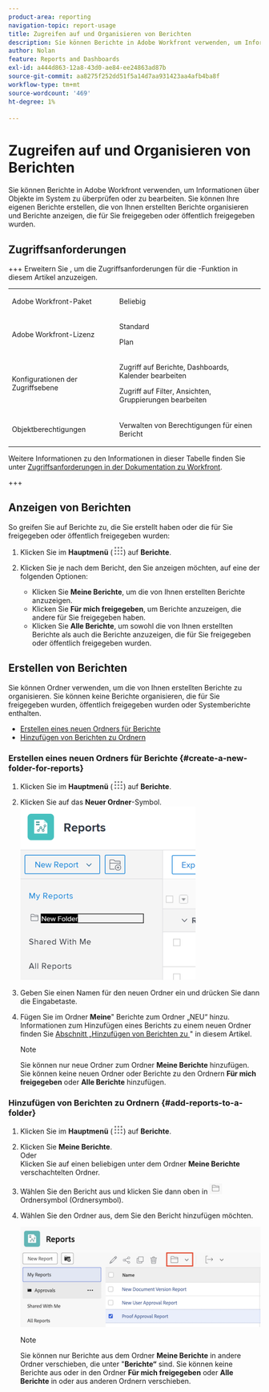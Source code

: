 ```yaml
---
product-area: reporting
navigation-topic: report-usage
title: Zugreifen auf und Organisieren von Berichten
description: Sie können Berichte in Adobe Workfront verwenden, um Informationen über Objekte im System zu überprüfen oder zu bearbeiten. Sie können Ihre eigenen Berichte erstellen, die von Ihnen erstellten Berichte organisieren und Berichte anzeigen, die für Sie freigegeben oder öffentlich freigegeben wurden.
author: Nolan
feature: Reports and Dashboards
exl-id: a444d863-12a8-43d0-ae84-ee24863ad87b
source-git-commit: aa8275f252dd51f5a14d7aa931423aa4afb4ba8f
workflow-type: tm+mt
source-wordcount: '469'
ht-degree: 1%

---
```


# Zugreifen auf und Organisieren von Berichten

Sie können Berichte in Adobe Workfront verwenden, um Informationen über Objekte im System zu überprüfen oder zu bearbeiten. Sie können Ihre eigenen Berichte erstellen, die von Ihnen erstellten Berichte organisieren und Berichte anzeigen, die für Sie freigegeben oder öffentlich freigegeben wurden.

## Zugriffsanforderungen

+++ Erweitern Sie , um die Zugriffsanforderungen für die -Funktion in diesem Artikel anzuzeigen. 

<table style="table-layout:auto"> 
 <col> 
 <col> 
 <tbody> 
  <tr> 
   <td role="rowheader">Adobe Workfront-Paket</td> 
   <td> <p>Beliebig</p> </td> 
  </tr> 
  <tr> 
   <td role="rowheader">Adobe Workfront-Lizenz</td> 
   <td> 
   <p>Standard</p>
   <p>Plan </p> </td> 
  </tr> 
  <tr> 
   <td role="rowheader">Konfigurationen der Zugriffsebene</td> 
   <td> <p>Zugriff auf Berichte, Dashboards, Kalender bearbeiten</p> <p>Zugriff auf Filter, Ansichten, Gruppierungen bearbeiten</p></td> 
  </tr> 
  <tr> 
   <td role="rowheader">Objektberechtigungen</td> 
   <td> <p>Verwalten von Berechtigungen für einen Bericht</p></td> 
  </tr> 
 </tbody> 
</table>

Weitere Informationen zu den Informationen in dieser Tabelle finden Sie unter [Zugriffsanforderungen in der Dokumentation zu Workfront](/help/quicksilver/administration-and-setup/add-users/access-levels-and-object-permissions/access-level-requirements-in-documentation.md).

+++

## Anzeigen von Berichten

So greifen Sie auf Berichte zu, die Sie erstellt haben oder die für Sie freigegeben oder öffentlich freigegeben wurden:

1. Klicken Sie im **Hauptmenü** (![-](assets/main-menu-icon.png)) auf **Berichte**.

1. Klicken Sie je nach dem Bericht, den Sie anzeigen möchten, auf eine der folgenden Optionen:

   * Klicken Sie **Meine Berichte**, um die von Ihnen erstellten Berichte anzuzeigen.
   * Klicken Sie **Für mich freigegeben**, um Berichte anzuzeigen, die andere für Sie freigegeben haben.
   * Klicken Sie **Alle Berichte**, um sowohl die von Ihnen erstellten Berichte als auch die Berichte anzuzeigen, die für Sie freigegeben oder öffentlich freigegeben wurden.

## Erstellen von Berichten

Sie können Ordner verwenden, um die von Ihnen erstellten Berichte zu organisieren. Sie können keine Berichte organisieren, die für Sie freigegeben wurden, öffentlich freigegeben wurden oder Systemberichte enthalten.

* [Erstellen eines neuen Ordners für Berichte](#create-a-new-folder-for-reports)
* [Hinzufügen von Berichten zu Ordnern](#add-reports-to-a-folder)

### Erstellen eines neuen Ordners für Berichte {#create-a-new-folder-for-reports}

1. Klicken Sie im **Hauptmenü** (![-](assets/main-menu-icon.png)) auf **Berichte**.

1. Klicken Sie auf das **Neuer Ordner**-Symbol.\
   ![Symbol für neuen Ordner](assets/nwe-new-folder-350x346.png)

1. Geben Sie einen Namen für den neuen Ordner ein und drücken Sie dann die Eingabetaste.
1. Fügen Sie im Ordner **Meine**&quot; Berichte zum Ordner „NEU“ hinzu.\
   Informationen zum Hinzufügen eines Berichts zu einem neuen Ordner finden Sie [ Abschnitt „Hinzufügen von Berichten zu ](#add-reports-to-a-folder)&quot; in diesem Artikel.

   >[!NOTE]
   >
   >Sie können nur neue Ordner zum Ordner **Meine Berichte** hinzufügen. Sie können keine neuen Ordner oder Berichte zu den Ordnern **Für mich freigegeben** oder **Alle Berichte** hinzufügen.

### Hinzufügen von Berichten zu Ordnern {#add-reports-to-a-folder}

1. Klicken Sie im **Hauptmenü** (![-](assets/main-menu-icon.png)) auf **Berichte**.

1. Klicken Sie **Meine Berichte**.\
   Oder\
   Klicken Sie auf einen beliebigen unter dem Ordner **Meine Berichte** verschachtelten Ordner.

1. Wählen Sie den Bericht aus und klicken Sie dann oben in ![ Liste ](assets/folder-icon.png) Ordnersymbol (Ordnersymbol).

1. Wählen Sie den Ordner aus, dem Sie den Bericht hinzufügen möchten.

   ![Wählen Sie einen Ordner, in den der Bericht verschoben werden soll](assets/choose-folder.png)

   >[!NOTE]
   >
   >Sie können nur Berichte aus dem Ordner **Meine Berichte** in andere Ordner verschieben, die unter &quot;**Berichte“** sind. Sie können keine Berichte aus oder in den Ordner **Für mich freigegeben** oder **Alle Berichte** in oder aus anderen Ordnern verschieben.



